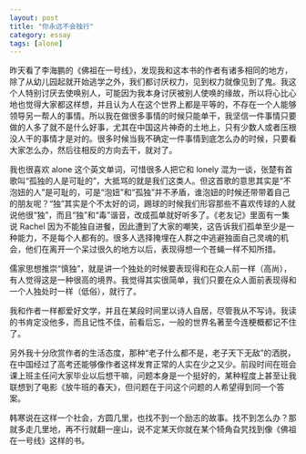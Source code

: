 ```yaml
---
layout: post
title: "你永远不会独行"
category: essay
tags: [alone]
---
```



昨天看了李海鹏的《佛祖在一号线》，发现我和这本书的作者有诸多相同的地方，除了从幼儿园起就开始逃学之外，我们都讨厌权力，见到权力就像见到了鬼。我这个人特别讨厌去使唤别人，可能因为我本身讨厌被别人使唤的缘故，所以将心比心地也觉得大家都这样想，并且认为人在这个世界上都是平等的，不存在一个人能够领导另一帮人的事情。所以我在做很多事情的时候只能单干，我坚信一件事情只要做的人多了就不是什么好事，尤其在中国这片神奇的土地上，只有少数人或者压根没人干的事情才是对的。很多时候当我不确定一件事情到底怎么办的时候，只要看大家怎么办，然后往相反的方向去干，就对了。


我也很喜欢 alone 这个英文单词，可惜很多人把它和 lonely 混为一谈，张楚有首歌叫“孤独的人是可耻的”，大抵骂的就是我们这类人。但这首歌的意思其实是“不泡妞的人”是可耻的，可是“泡妞”和“孤独”并不矛盾，谁泡妞的时候还带带着自己的朋友呢？“独”其实是个不太好的词，踢球的时候我们形容那些不喜欢传球的人就说他很“独”，而且“独”和“毒”谐音，改成孤单就好听多了。《老友记》里面有一集说 Rachel 因为不能独自进餐，因此遭到了大家的嘲笑，这告诉我们孤单至少是一种能力，不是每个人都有的。很多人选择掩埋在人群之中逃避独面自己灵魂的机会，他们在离开一个呆过很久的地方以后，表现得想一个苍蝇一样不知所措。


儒家思想推崇“慎独”，就是讲一个独处的时候要表现得和在众人前一样（高尚），有人觉得这是一种很高的境界。我觉得其实很简单，我们只要在众人面前表现得和一个人独处时一样（低俗），就行了。


我和作者一样都爱好文学，并且在某段时间里以诗人自居，尽管我从不写诗。我读的书肯定没他多，而且记性不佳，前看后忘，一般的世界名著至今连梗概都记不住了。


另外我十分欣赏作者的生活态度，那种“老子什么都不是，老子天下无敌”的洒脱，在中国经过了高考还能够像作者这样发育正常的人实在少之又少。前段时间在班会课上班主任问大家毕业以后想干嘛，问题本身是一个挺好的，某种程度上甚至让我联想到了电影《放牛班的春天》，但问题在于问这个问题的人希望得到同一个答案。


韩寒说在这样一个社会，方圆几里，也找不到一个励志的故事。找不到怎么办？那就多走几里地，再不行就翻一座山，说不定某天你就在某个犄角旮旯找到像《佛祖在一号线》这样的书。
